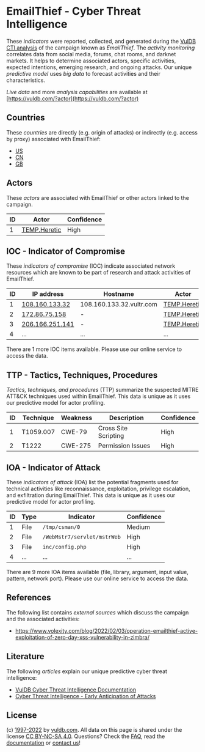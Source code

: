 # EmailThief - Cyber Threat Intelligence

These _indicators_ were reported, collected, and generated during the [VulDB CTI analysis](https://vuldb.com/?kb.cti) of the campaign known as _EmailThief_. The _activity monitoring_ correlates data from social media, forums, chat rooms, and darknet markets. It helps to determine associated actors, specific activities, expected intentions, emerging research, and ongoing attacks. Our unique _predictive model_ uses _big data_ to forecast activities and their characteristics.

_Live data_ and more _analysis capabilities_ are available at [https://vuldb.com/?actor](https://vuldb.com/?actor)

## Countries

These _countries_ are directly (e.g. origin of attacks) or indirectly (e.g. access by proxy) associated with EmailThief:

* [US](https://vuldb.com/?country.us)
* [CN](https://vuldb.com/?country.cn)
* [GB](https://vuldb.com/?country.gb)

## Actors

These _actors_ are associated with EmailThief or other actors linked to the campaign.

ID | Actor | Confidence
-- | ----- | ----------
1 | [TEMP.Heretic](https://vuldb.com/?actor.temp.heretic) | High

## IOC - Indicator of Compromise

These _indicators of compromise_ (IOC) indicate associated network resources which are known to be part of research and attack activities of EmailThief.

ID | IP address | Hostname | Actor | Confidence
-- | ---------- | -------- | ----- | ----------
1 | [108.160.133.32](https://vuldb.com/?ip.108.160.133.32) | 108.160.133.32.vultr.com | [TEMP.Heretic](https://vuldb.com/?actor.temp.heretic) | Medium
2 | [172.86.75.158](https://vuldb.com/?ip.172.86.75.158) | - | [TEMP.Heretic](https://vuldb.com/?actor.temp.heretic) | High
3 | [206.166.251.141](https://vuldb.com/?ip.206.166.251.141) | - | [TEMP.Heretic](https://vuldb.com/?actor.temp.heretic) | High
4 | ... | ... | ... | ...

There are 1 more IOC items available. Please use our online service to access the data.

## TTP - Tactics, Techniques, Procedures

_Tactics, techniques, and procedures_ (TTP) summarize the suspected MITRE ATT&CK techniques used within EmailThief. This data is unique as it uses our predictive model for actor profiling.

ID | Technique | Weakness | Description | Confidence
-- | --------- | -------- | ----------- | ----------
1 | T1059.007 | CWE-79 | Cross Site Scripting | High
2 | T1222 | CWE-275 | Permission Issues | High

## IOA - Indicator of Attack

These _indicators of attack_ (IOA) list the potential fragments used for technical activities like reconnaissance, exploitation, privilege escalation, and exfiltration during EmailThief. This data is unique as it uses our predictive model for actor profiling.

ID | Type | Indicator | Confidence
-- | ---- | --------- | ----------
1 | File | `/tmp/csman/0` | Medium
2 | File | `/WebMstr7/servlet/mstrWeb` | High
3 | File | `inc/config.php` | High
4 | ... | ... | ...

There are 9 more IOA items available (file, library, argument, input value, pattern, network port). Please use our online service to access the data.

## References

The following list contains _external sources_ which discuss the campaign and the associated activities:

* https://www.volexity.com/blog/2022/02/03/operation-emailthief-active-exploitation-of-zero-day-xss-vulnerability-in-zimbra/

## Literature

The following _articles_ explain our unique predictive cyber threat intelligence:

* [VulDB Cyber Threat Intelligence Documentation](https://vuldb.com/?kb.cti)
* [Cyber Threat Intelligence - Early Anticipation of Attacks](https://www.scip.ch/en/?labs.20201022)

## License

(c) [1997-2022](https://vuldb.com/?kb.changelog) by [vuldb.com](https://vuldb.com/?kb.about). All data on this page is shared under the license [CC BY-NC-SA 4.0](https://creativecommons.org/licenses/by-nc-sa/4.0/). Questions? Check the [FAQ](https://vuldb.com/?kb.faq), read the [documentation](https://vuldb.com/?kb) or [contact us](https://vuldb.com/?contact)!
